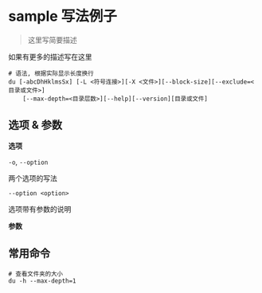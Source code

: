 # sample 写法例子

> 这里写简要描述

如果有更多的描述写在这里

```
# 语法, 根据实际显示长度换行
du [-abcDhHklmsSx] [-L <符号连接>][-X <文件>][--block-size][--exclude=<目录或文件>]
    [--max-depth=<目录层数>][--help][--version][目录或文件]
```

## 选项 & 参数

**选项**

`-o`, `--option`

两个选项的写法

`--option <option>`

选项带有参数的说明

**参数**

## 常用命令

```
# 查看文件夹的大小
du -h --max-depth=1
```
